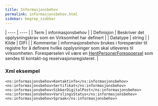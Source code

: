 ```yaml
---
title: Informasjonsbehov
permalink: informasjonsbehov.html
sidebar: begrep_sidebar
---
```


| ---- | ---- |
| Term | informasjonsbehov |
| Definisjon | Beskriver det opplysningskrav som en Virksomhet har definert |
| Datatype | string |
| Kilde | DIFI |
| Kommentar | informasjonsbehov brukes i forespørsler til registre for å definere hvilke opplysninger som skal utleveres til virksomheten. Forespørselen vil være en [HentPersonerForespoersel](ot_hentpersonerforespoersel.html) som sendes til kontakt-og reservasjonsregisteret. | 

### Xml eksempel

```
<ns:informasjonsbehov>Kontaktinfo</ns:informasjonsbehov>
<ns:informasjonsbehov>Sertifikat</ns:informasjonsbehov>
<ns:informasjonsbehov>SikkerDigitalPost</ns:informasjonsbehov>
<ns:informasjonsbehov>VarslingsStatus</ns:informasjonsbehov>
<ns:informasjonsbehov>Spraak</ns:informasjonsbehov>
```

